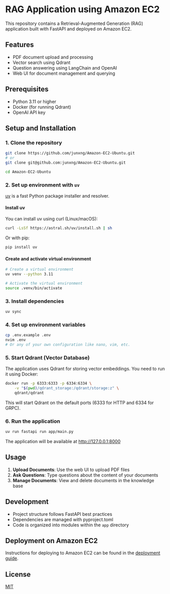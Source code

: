 # RAG Application using Amazon EC2

This repository contains a Retrieval-Augmented Generation (RAG) application built with FastAPI and deployed on Amazon EC2.

## Features

- PDF document upload and processing
- Vector search using Qdrant
- Question answering using LangChain and OpenAI
- Web UI for document management and querying

## Prerequisites

- Python 3.11 or higher
- Docker (for running Qdrant)
- OpenAI API key

## Setup and Installation

### 1. Clone the repository

```bash
git clone https://github.com/junxng/Amazon-EC2-Ubuntu.git
# or
git clone git@github.com:junxng/Amazon-EC2-Ubuntu.git
```

```bash
cd Amazon-EC2-Ubuntu
```

### 2. Set up environment with `uv`

[uv](https://github.com/astral-sh/uv) is a fast Python package installer and resolver.

#### Install uv

You can install uv using curl (Linux/macOS):

```bash
curl -LsSf https://astral.sh/uv/install.sh | sh
```

Or with pip:

```bash
pip install uv
```

#### Create and activate virtual environment

```bash
# Create a virtual environment
uv venv --python 3.11

# Activate the virtual environment
source .venv/bin/activate
```

### 3. Install dependencies

```bash
uv sync
```

### 4. Set up environment variables

```bash
cp .env.example .env
nvim .env
# Or any of your own configuration like nano, vim, etc.
```

### 5. Start Qdrant (Vector Database)

The application uses Qdrant for storing vector embeddings. You need to run it using Docker:

```bash
docker run -p 6333:6333 -p 6334:6334 \
    -v "$(pwd)/qdrant_storage:/qdrant/storage:z" \
    qdrant/qdrant
```

This will start Qdrant on the default ports (6333 for HTTP and 6334 for GRPC).

### 6. Run the application

```bash
uv run fastapi run app/main.py
```

The application will be available at <http://127.0.0.1:8000>

## Usage

1. **Upload Documents**: Use the web UI to upload PDF files
2. **Ask Questions**: Type questions about the content of your documents
3. **Manage Documents**: View and delete documents in the knowledge base

## Development

- Project structure follows FastAPI best practices
- Dependencies are managed with pyproject.toml
- Code is organized into modules within the `app` directory

## Deployment on Amazon EC2

Instructions for deploying to Amazon EC2 can be found in the [deployment guide](docs/deployment.md).

## License

[MIT](LICENSE)
